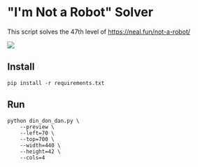 # "I'm Not a Robot" Solver

This script solves the 47th level of https://neal.fun/not-a-robot/

[![](https://img.youtube.com/vi/eCZw52DR7ag/0.jpg)](https://www.youtube.com/watch?v=eCZw52DR7ag)

## Install

```
pip install -r requirements.txt
```

## Run
```
python din_don_dan.py \
    --preview \
    --left=70 \
    --top=700 \
    --width=440 \
    --height=42 \
    --cols=4
```
